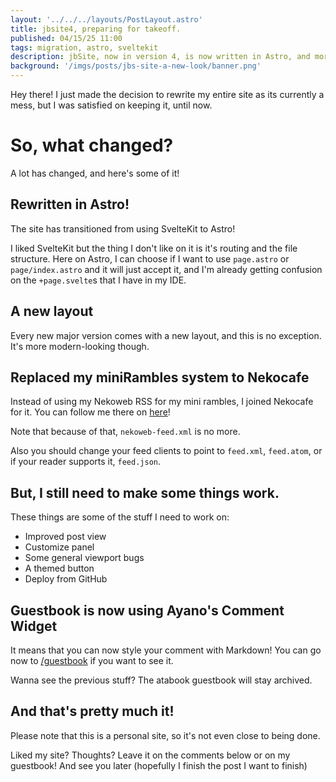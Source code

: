 ```yaml
---
layout: '../../../layouts/PostLayout.astro'
title: jbsite4, preparing for takeoff.
published: 04/15/25 11:00
tags: migration, astro, sveltekit
description: jbSite, now in version 4, is now written in Astro, and more!
background: '/imgs/posts/jbs-site-a-new-look/banner.png'
---
```


Hey there! I just made the decision to rewrite my entire site as its currently a mess, but I was satisfied on keeping it, until now.

# So, what changed?
A lot has changed, and here's some of it!

## Rewritten in Astro!
The site has transitioned from using SvelteKit to Astro!

I liked SvelteKit but the thing I don't like on it is it's routing and the file structure. Here on Astro, I can choose if I want to use `page.astro` or `page/index.astro` and it will just accept it, and I'm already getting confusion on the `+page.svelte`s that I have in my IDE.

## A new layout
Every new major version comes with a new layout, and this is no exception.
It's more modern-looking though.

## Replaced my miniRambles system to Nekocafe
Instead of using my Nekoweb RSS for my mini rambles, I joined Nekocafe for it.
You can follow me there on [here](https://social.nekoweb.org/profile/?view=jbcarreon123)!

Note that because of that, `nekoweb-feed.xml` is no more.

Also you should change your feed clients to point to `feed.xml`, `feed.atom`, or if your reader supports it, `feed.json`.

## But, I still need to make some things work.
These things are some of the stuff I need to work on:
- Improved post view
- Customize panel
- Some general viewport bugs
- A themed button
- Deploy from GitHub

## Guestbook is now using Ayano's Comment Widget
It means that you can now style your comment with Markdown! You can go now to [/guestbook](/guestbook/) if you want to see it.

Wanna see the previous stuff? The atabook guestbook will stay archived.

## And that's pretty much it!
Please note that this is a personal site, so it's not even close to being done.

Liked my site? Thoughts? Leave it on the comments below or on my guestbook! And see you later (hopefully I finish the post I want to finish)